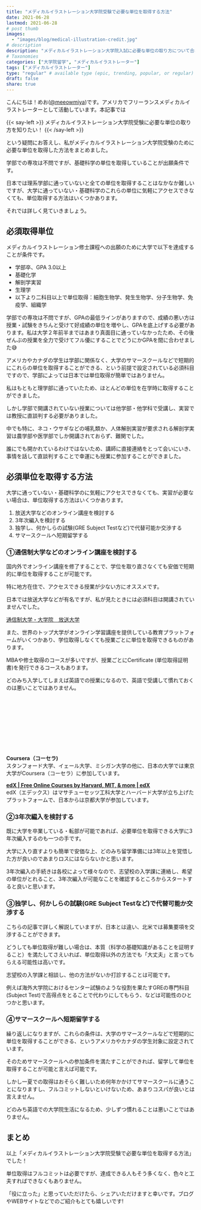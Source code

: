 ```yaml
---
title: "メディカルイラストレーション大学院受験で必要な単位を取得する方法"
date: 2021-06-28
lastmod: 2021-06-28
# post thumb
images:
  - "images/blog/medical-illustration-credit.jpg"
# description
description: "メディカルイラストレーション大学院入試に必要な単位の取り方について合格者が教えます！"
# Taxonomies
categories: ["大学院留学", "メディカルイラストレーター"]
tags: ["メディカルイラストレーター"]
type: "regular" # available type (epic, trending, popular, or regular)
draft: false
share: true
---
```


こんにちは！めお(<u><a href="https://twitter.com/meeowmiya" target="_blank">@meeowmiya</a></u>)です。アメリカでフリーランスメディカルイラストレーターとして活動しています。本記事では

{{< say-left >}}
メディカルイラストレーション大学院受験に必要な単位の取り方を知りたい！
{{< /say-left >}}

という疑問にお答えし、私がメディカルイラストレーション大学院受験のために必要な単位を取得した方法をまとめました。

学部での専攻は不問ですが、基礎科学の単位を取得していることが出願条件です。

日本では理系学部に通っていないと全ての単位を取得することはなかなか難しいですが、大学に通っていない・基礎科学のこれらの単位に気軽にアクセスできなくても、単位取得する方法はいくつかあります。

それでは詳しく見ていきましょう。


## 必須取得単位

メディカルイラストレーション修士課程への出願のために大学で以下を達成することが条件です。

* 学部卒、GPA 3.0以上
* 基礎化学
* 解剖学実習
* 生理学
* 以下より二科目以上で単位取得：細胞生物学、発生生物学、分子生物学、免疫学、組織学


学部での専攻は不問ですが、GPAの最低ラインがありますので、成績の悪い方は授業・試験をきちんと受けて好成績の単位を増やし、GPAを底上げする必要があります。私は大学２年前半まではあまり真面目に通っていなかったため、その後ぜんぶの授業を全力で受けてフル優にすることでどうにかGPAを間に合わせました😅


アメリカやカナダの学生は学部に関係なく、大学のサマースクールなどで短期的にこれらの単位を取得することができる、という前提で設定されている必須科目ですので、学部によっては日本では単位取得が簡単ではありません。


私はもともと理学部に通っていたため、ほとんどの単位を在学時に取得することができました。

しかし学部で開講されていない授業については他学部・他学科で受講し、実習では教授に直談判する必要がありました。

中でも特に、ネコ・ウサギなどの哺乳類か、人体解剖実習が要求される解剖学実習は農学部や医学部でしか開講されておらず、難関でした。

誰にでも開かれているわけではないため、講師に直接連絡をとって会いにいき、事情を話して直談判することで幸運にも授業に参加することができました。

## 必須単位を取得する方法

大学に通っていない・基礎科学のに気軽にアクセスできなくても、実習が必要ない場合は、単位取得する方法はいくつかあります。


1. 放送大学などのオンライン講座を検討する
2. 3年次編入を検討する
3. 独学し、何かしらの試験(GRE Subject Testなど)で代替可能か交渉する
4. サマースクールへ短期留学する


### ①通信制大学などのオンライン講座を検討する

国内外でオンライン講座を修了することで、学位を取り直さなくても安価で短期的に単位を取得することが可能です。

特に地方在住で、アクセスできる授業が少ない方にオススメです。

日本では放送大学などが有名ですが、私が見たときには必須科目は開講されていませんでした。

<a href="https://www.ouj.ac.jp/"><u>通信制大学・大学院　放送大学</u></a>


また、世界のトップ大学がオンライン学習講座を提供している教育プラットフォームがいくつかあり、学位取得しなくても授業ごとに単位を取得できるものがあります。

MBAや修士取得のコースが多いですが、授業ごとにCertificate (単位取得証明書)を発行できるコースもあります。

どのみち入学してしまえば英語での授業になるので、英語で受講して慣れておくのは悪いことではありません。


<div class="iframely-embed"><div class="iframely-responsive" style="height: 140px; padding-bottom: 0;"><a href="https://ja.coursera.org/" data-iframely-url="//cdn.iframe.ly/B7LZ2t4?card=small"></a></div></div><script async src="//cdn.iframe.ly/embed.js" charset="utf-8"></script>

**Coursera（コーセラ)**<br>
スタンフォード大学、イェール大学、ミシガン大学の他に、日本の大学では東京大学がCoursera（コーセラ）に参加しています。


<a href="https://www.edx.org/"><u>**edX | Free Online Courses by Harvard, MIT, & more | edX**</u></a><br>
edX（エデックス）はマサチューセッツ工科大学とハーバード大学が立ち上げたプラットフォームで、日本からは京都大学が参加しています。

### ②3年次編入を検討する


既に大学を卒業している・転部が可能であれば、必要単位を取得できる大学に3年次編入するのも一つの手です。

大学に入り直すよりも簡単で安価な上、どのみち留学準備には3年以上を覚悟した方が良いのであまりロスにはならないかと思います。

3年次編入の手続きは各校によって様々なので、志望校の入学課に連絡し、希望の単位がとれること、3年次編入が可能なことを確認するところからスタートすると良いと思います。

### ③独学し、何かしらの試験(GRE Subject Testなど)で代替可能か交渉する


こちらの記事で詳しく解説していますが、日本とは違い、北米では募集要項を交渉することができます。

どうしても単位取得が難しい場合は、本質（科学の基礎知識があることを証明すること）を満たしてさえいれば、単位取得以外の方法でも「大丈夫」と言ってもらえる可能性は高いです。

志望校の入学課と相談し、他の方法がないか打診することは可能です。

例えば海外大学院におけるセンター試験のような役割を果たすGREの専門科目(Subject Test)で高得点をとることで代わりにしてもらう、などは可能性のひとつかと思います。

### ④サマースクールへ短期留学する


繰り返しになりますが、これらの条件は、大学のサマースクールなどで短期的に単位を取得することができる、というアメリカやカナダの学生対象に設定されています。

そのためサマースクールへの参加条件を満たすことができれば、留学して単位を取得することが可能と言えば可能です。

しかし一夏での取得はおそらく難しいため何年かかけてサマースクールに通うことになりますし、フルコミットしないといけないため、あまりコスパが良いとは言えません。

どのみち英語での大学院生活になるため、少しずつ慣れることは悪いことではありません。

## まとめ

以上「メディカルイラストレーション大学院受験で必要な単位を取得する方法」でした！

単位取得はフルコミットは必要ですが、達成できる人もそう多くなく、色々と工夫すればできなくもありません。

「役に立った」と思っていただけたら、シェアいただけますと幸いです。ブログやWEBサイトなどでのご紹介もとても嬉しいです!